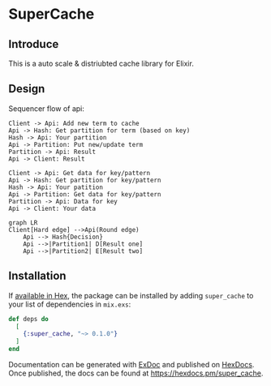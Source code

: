 # SuperCache

## Introduce

This is a auto scale & distriubted cache library for Elixir.

## Design

 Sequencer flow of api:

```sequence
Client -> Api: Add new term to cache
Api -> Hash: Get partition for term (based on key)
Hash -> Api: Your partition
Api -> Partition: Put new/update term
Partition -> Api: Result
Api -> Client: Result

Client -> Api: Get data for key/pattern
Api -> Hash: Get partition for key/pattern
Hash -> Api: Your patition
Api -> Partition: Get data for key/pattern
Partition -> Api: Data for key
Api -> Client: Your data
```


```mermaid
graph LR
Client[Hard edge] -->Api(Round edge)
    Api --> Hash{Decision}
    Api -->|Partition1| D[Result one]
    Api -->|Partition2| E[Result two]
```

## Installation

If [available in Hex](https://hex.pm/docs/publish), the package can be installed
by adding `super_cache` to your list of dependencies in `mix.exs`:

```elixir
def deps do
  [
    {:super_cache, "~> 0.1.0"}
  ]
end
```

Documentation can be generated with [ExDoc](https://github.com/elixir-lang/ex_doc)
and published on [HexDocs](https://hexdocs.pm). Once published, the docs can
be found at <https://hexdocs.pm/super_cache>.

